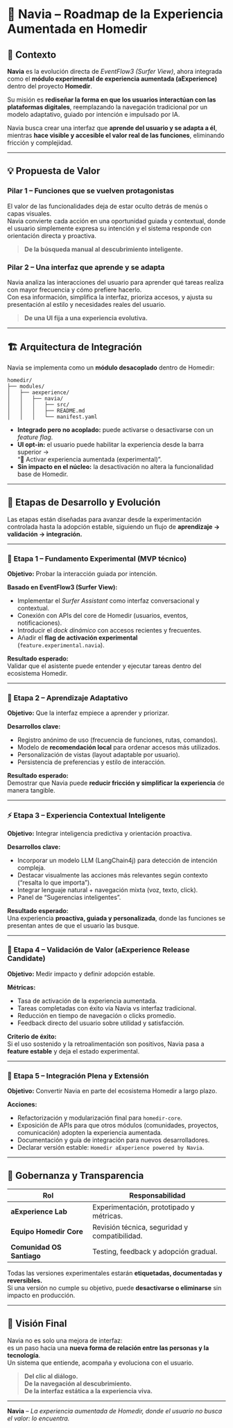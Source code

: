 # 🌊 Navia – Roadmap de la Experiencia Aumentada en Homedir

## 🧠 Contexto

**Navia** es la evolución directa de *EventFlow3 (Surfer View)*, ahora integrada como el **módulo experimental de experiencia aumentada (aExperience)** dentro del proyecto **Homedir**.

Su misión es **rediseñar la forma en que los usuarios interactúan con las plataformas digitales**, reemplazando la navegación tradicional por un modelo adaptativo, guiado por intención e impulsado por IA.

Navia busca crear una interfaz que **aprende del usuario y se adapta a él**, mientras **hace visible y accesible el valor real de las funciones**, eliminando fricción y complejidad.

---

## 💡 Propuesta de Valor

### Pilar 1 – Funciones que se vuelven protagonistas
El valor de las funcionalidades deja de estar oculto detrás de menús o capas visuales.  
Navia convierte cada acción en una oportunidad guiada y contextual, donde el usuario simplemente expresa su intención y el sistema responde con orientación directa y proactiva.

> **De la búsqueda manual al descubrimiento inteligente.**

### Pilar 2 – Una interfaz que aprende y se adapta
Navia analiza las interacciones del usuario para aprender qué tareas realiza con mayor frecuencia y cómo prefiere hacerlo.  
Con esa información, simplifica la interfaz, prioriza accesos, y ajusta su presentación al estilo y necesidades reales del usuario.

> **De una UI fija a una experiencia evolutiva.**

---

## 🏗️ Arquitectura de Integración

Navia se implementa como un **módulo desacoplado** dentro de Homedir:

```
homedir/
├── modules/
│   ├── aexperience/
│   │   ├── navia/
│   │   │   ├── src/
│   │   │   ├── README.md
│   │   │   └── manifest.yaml
```

- **Integrado pero no acoplado:** puede activarse o desactivarse con un *feature flag*.  
- **UI opt-in:** el usuario puede habilitar la experiencia desde la barra superior →   
  “🧠 Activar experiencia aumentada (experimental)”.  
- **Sin impacto en el núcleo:** la desactivación no altera la funcionalidad base de Homedir.

---

## 🔄 Etapas de Desarrollo y Evolución

Las etapas están diseñadas para avanzar desde la experimentación controlada hasta la adopción estable, siguiendo un flujo de **aprendizaje → validación → integración.**

---

### 🧩 **Etapa 1 – Fundamento Experimental (MVP técnico)**
**Objetivo:** Probar la interacción guiada por intención.

**Basado en EventFlow3 (Surfer View):**
- Implementar el *Surfer Assistant* como interfaz conversacional y contextual.  
- Conexión con APIs del core de Homedir (usuarios, eventos, notificaciones).  
- Introducir el *dock dinámico* con accesos recientes y frecuentes.  
- Añadir el **flag de activación experimental** (`feature.experimental.navia`).

**Resultado esperado:**  
Validar que el asistente puede entender y ejecutar tareas dentro del ecosistema Homedir.

---

### 🧠 **Etapa 2 – Aprendizaje Adaptativo**
**Objetivo:** Que la interfaz empiece a aprender y priorizar.  

**Desarrollos clave:**
- Registro anónimo de uso (frecuencia de funciones, rutas, comandos).  
- Modelo de **recomendación local** para ordenar accesos más utilizados.  
- Personalización de vistas (layout adaptable por usuario).  
- Persistencia de preferencias y estilo de interacción.

**Resultado esperado:**  
Demostrar que Navia puede **reducir fricción y simplificar la experiencia** de manera tangible.

---

### ⚡ **Etapa 3 – Experiencia Contextual Inteligente**
**Objetivo:** Integrar inteligencia predictiva y orientación proactiva.  

**Desarrollos clave:**
- Incorporar un modelo LLM (LangChain4j) para detección de intención compleja.  
- Destacar visualmente las acciones más relevantes según contexto (“resalta lo que importa”).  
- Integrar lenguaje natural + navegación mixta (voz, texto, click).  
- Panel de “Sugerencias inteligentes”.

**Resultado esperado:**  
Una experiencia **proactiva, guiada y personalizada**, donde las funciones se presentan antes de que el usuario las busque.

---

### 🌱 **Etapa 4 – Validación de Valor (aExperience Release Candidate)**
**Objetivo:** Medir impacto y definir adopción estable.  

**Métricas:**
- Tasa de activación de la experiencia aumentada.  
- Tareas completadas con éxito vía Navia vs interfaz tradicional.  
- Reducción en tiempo de navegación o clicks promedio.  
- Feedback directo del usuario sobre utilidad y satisfacción.

**Criterio de éxito:**  
Si el uso sostenido y la retroalimentación son positivos, Navia pasa a **feature estable** y deja el estado experimental.

---

### 🚀 **Etapa 5 – Integración Plena y Extensión**
**Objetivo:** Convertir Navia en parte del ecosistema Homedir a largo plazo.  

**Acciones:**
- Refactorización y modularización final para `homedir-core`.  
- Exposición de APIs para que otros módulos (comunidades, proyectos, comunicación) adopten la experiencia aumentada.  
- Documentación y guía de integración para nuevos desarrolladores.  
- Declarar versión estable: `Homedir aExperience powered by Navia`.

---

## 🧭 Gobernanza y Transparencia

| Rol | Responsabilidad |
|------|----------------|
| **aExperience Lab** | Experimentación, prototipado y métricas. |
| **Equipo Homedir Core** | Revisión técnica, seguridad y compatibilidad. |
| **Comunidad OS Santiago** | Testing, feedback y adopción gradual. |

Todas las versiones experimentales estarán **etiquetadas, documentadas y reversibles.**  
Si una versión no cumple su objetivo, puede **desactivarse o eliminarse** sin impacto en producción.

---

## 🌈 Visión Final

Navia no es solo una mejora de interfaz:  
es un paso hacia una **nueva forma de relación entre las personas y la tecnología**.  
Un sistema que entiende, acompaña y evoluciona con el usuario.

> **Del clic al diálogo.  
> De la navegación al descubrimiento.  
> De la interfaz estática a la experiencia viva.**

---

**Navia** – *La experiencia aumentada de Homedir, donde el usuario no busca el valor: lo encuentra.*
